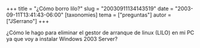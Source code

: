 +++
title = "¿Cómo borro lilo?"
slug = "20030911134143519"
date = "2003-09-11T13:41:43-06:00"
[taxonomies]
tema = ["preguntas"]
autor = ["JSerrano"]
+++

¿Cómo le hago para eliminar el gestor de arranque de linux (LILO) en mi
PC ya que voy a instalar Windows 2003 Server?
